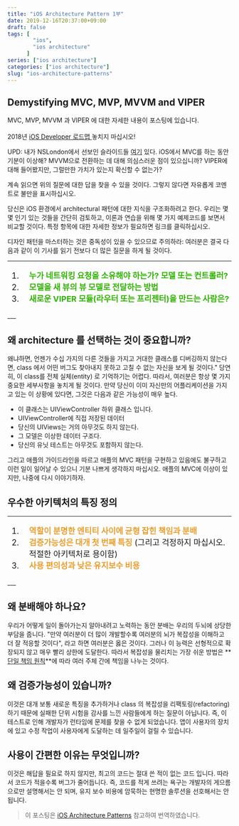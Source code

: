 ```yaml
---
title: "iOS Architecture Pattern 1부"
date: 2019-12-16T20:37:00+09:00
draft: false
tags: [
        "ios",
        "ios architecture"
      ]
series: ["ios architecture"]
categories: ["ios architecture"]
slug: "ios-architecture-patterns"
---
```

## Demystifying MVC, MVP, MVVM and VIPER
MVC, MVP, MVVM 과  VIPER 에 대한 자세한 내용이 포스팅에 있습니다.
</br></br>
2018년 [iOS Developer 로드맵 ](https://github.com/BohdanOrlov/iOS-Developer-Roadmap)놓치지 마십시오!

UPD: 내가 NSLondon에서 선보인 슬라이드들 [여기](http://slides.com/borlov/arch/fullscreen) 있다. 
iOS에서 MVC를 하는 동안 기분이 이상해? MVVM으로 전환하는 데 대해 의심스러운 점이 있으십니까? VIPER에 대해 들어봤지만, 그럴만한 가치가 있는지 확신할 수 없는가?

계속 읽으면 위의 질문에 대한 답을 찾을 수 있을 것이다. 그렇지 않다면 자유롭게 코멘트로 불만을 표시하십시오.

당신은 iOS 환경에서 architectural 패턴에 대한 지식을 구조화하려고 한다. 우리는 몇몇 인기 있는 것들을 간단히 검토하고, 이론과 연습을 위해  몇 가지 예제코드를 보면서 비교할 것이다. 특정 항목에 대한 자세한 정보가 필요하면 링크를 클릭하십시오.

디자인 패턴을 마스터하는 것은 중독성이 있을 수 있으므로 주의하라: 여러분은 결국 다음과 같이 이 기사를 읽기 전보다 더 많은 질문을 하게 될 것이다.

---

<font size=+1>
<ol>
<li style="padding-left:1em"><b style="color:#31B404;">누가 네트워킹 요청을 소유해야 하는가? 모델 또는 컨트롤러?</b></li>
<li style="padding-left:1em"><b style="color:#31B404;">모델을 새 뷰의 뷰 모델로 전달하는 방법</b></li>
<li style="padding-left:1em"><b style="color:#31B404;">새로운 VIPER 모듈(라우터 또는 프리젠터)을 만드는 사람은?</b></li>
</ol>
</font>
___

## 왜 architecture 를 선택하는 것이 중요합니까?

왜냐하면, 언젠가 수십 가지의 다른 것들을 가지고 거대한 클래스를 디버깅하지 않는다면, class 에서 어떤 버그도 찾아내지 못하고 고칠 수 없는 자신을 보게 될 것이다." 당연히, 이 class를  전체 실체(entity) 로 기억하기는 어렵다. 따라서, 여러분은 항상 몇 가지 중요한 세부사항을 놓치게 될 것이다. 만약 당신이 이미 자신만의 어플리케이션을 가지고 있는 이 상황에 있다면, 그것은 다음과 같은 가능성이 매우 높다.

- 이 클래스는 UIViewController 하위 클래스 입니다.
- UIViewController에 직접 저장된 데이터
- 당신의 UIViews는 거의 아무것도 하지 않는다.
- 그 모델은 이상한 데이터 구조다.
- 당신의 유닛 테스트는 아무것도 포함하지 않는다.

그리고 애플의 가이드라인을 따르고 애플의 MVC 패턴을 구현하고 있음에도 불구하고 이런 일이 일어날 수 있으니 기분 나쁘게 생각하지 마십시오. 애플의 MVC에 이상이 있지만, 나중에 다시 이야기하자.

## 우수한 아키텍처의 특징 정의 
---
<font size=+1>
<ol>
<li style="padding-left:1em"><b style="color:#EB9E2F;">역할이 분명한 엔티티 사이에 균형 잡힌 책임과 분배</b></li>
<li style="padding-left:1em"><b style="color:#EB9E2F;">검증가능성은 대개 첫 번째 특징</b> (그리고 걱정하지 마십시오. 적절한 아키텍처로 용이함)</li>
<li style="padding-left:1em"><b style="color:#EB9E2F;">사용 편의성과 낮은 유지보수 비용</b></li>
</ol>
</font>
___

## 왜 분배해야 하나요?
우리가 어떻게 일이 돌아가는지 알아내려고 노력하는 동안 분배는 우리의 두뇌에 상당한 부담을 줍니다. "만약 여러분이 더 많이 개발할수록 여러분의 뇌가 복잡성을 이해하고 더 잘 적응할 것이다", 라고 하면  여러분은 옳은 것이다. 그러나 이 능력은 선형적으로 확장되지 않고 매우 빨리 상한에 도달한다. 따라서 복잡성을 물리치는 가장 쉬운 방법은 **[단일 책임 원칙](https://en.wikipedia.org/wiki/Single_responsibility_principle)**에 따라 여러 주체 간에 책임을 나누는 것이다.

## 왜 검증가능성이 있습니까?
이것은 대개 보통 새로운 특징을 추가하거나 class 의 복잡성을 리팩토링(refactoring) 하기 때문에 실패한 단위 시험을 감사를 느낀 사람들에게 하는 질문이 아닙니다. 즉, 이 테스트로 인해 개발자가 런타임에 문제를 찾을 수 없게 되었습니다. 앱이 사용자의 장치에 있고 수정 작업이 사용자에게 도달하는 데 일주일이 걸릴 수 있습니다.

## 사용이 간편한 이유는 무엇입니까?
이것은 해답을 필요로 하지 않지만, 최고의 코드는 절대 쓴 적이 없는 코드 입니다.  따라서 코드가 적을수록 버그가 줄어듭니다. 즉, 코드를 적게 쓰려는 욕구는 개발자의 게으름으로만 설명해서는 안 되며, 유지 보수 비용에 암묵하는 현명한 솔루션을 선호해서는 안 됩니다.

> 이 포스팅은 [iOS Architecture Patterns](https://medium.com/ios-os-x-development/ios-architecture-patterns-ecba4c38de52) 참고하여 번역하였습니다. 




